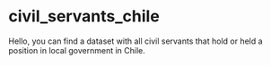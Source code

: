 # civil_servants_chile
Hello, you can find a dataset with all civil servants that hold or held a position in local government in Chile. 

